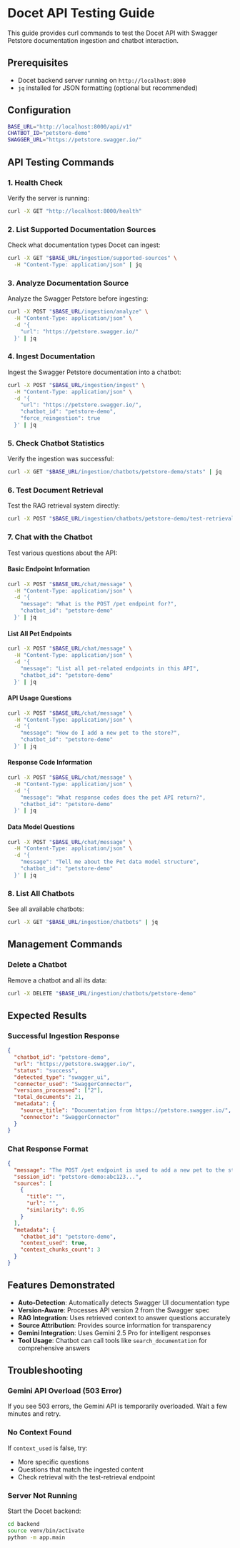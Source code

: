 # Docet API Testing Guide

This guide provides curl commands to test the Docet API with Swagger Petstore documentation ingestion and chatbot interaction.

## Prerequisites

- Docet backend server running on `http://localhost:8000`
- `jq` installed for JSON formatting (optional but recommended)

## Configuration

```bash
BASE_URL="http://localhost:8000/api/v1"
CHATBOT_ID="petstore-demo"
SWAGGER_URL="https://petstore.swagger.io/"
```

## API Testing Commands

### 1. Health Check

Verify the server is running:

```bash
curl -X GET "http://localhost:8000/health"
```

### 2. List Supported Documentation Sources

Check what documentation types Docet can ingest:

```bash
curl -X GET "$BASE_URL/ingestion/supported-sources" \
  -H "Content-Type: application/json" | jq
```

### 3. Analyze Documentation Source

Analyze the Swagger Petstore before ingesting:

```bash
curl -X POST "$BASE_URL/ingestion/analyze" \
  -H "Content-Type: application/json" \
  -d '{
    "url": "https://petstore.swagger.io/"
  }' | jq
```

### 4. Ingest Documentation

Ingest the Swagger Petstore documentation into a chatbot:

```bash
curl -X POST "$BASE_URL/ingestion/ingest" \
  -H "Content-Type: application/json" \
  -d '{
    "url": "https://petstore.swagger.io/",
    "chatbot_id": "petstore-demo",
    "force_reingestion": true
  }' | jq
```

### 5. Check Chatbot Statistics

Verify the ingestion was successful:

```bash
curl -X GET "$BASE_URL/ingestion/chatbots/petstore-demo/stats" | jq
```

### 6. Test Document Retrieval

Test the RAG retrieval system directly:

```bash
curl -X POST "$BASE_URL/ingestion/chatbots/petstore-demo/test-retrieval?query=pets" | jq
```

### 7. Chat with the Chatbot

Test various questions about the API:

#### Basic Endpoint Information

```bash
curl -X POST "$BASE_URL/chat/message" \
  -H "Content-Type: application/json" \
  -d '{
    "message": "What is the POST /pet endpoint for?",
    "chatbot_id": "petstore-demo"
  }' | jq
```

#### List All Pet Endpoints

```bash
curl -X POST "$BASE_URL/chat/message" \
  -H "Content-Type: application/json" \
  -d '{
    "message": "List all pet-related endpoints in this API",
    "chatbot_id": "petstore-demo"
  }' | jq
```

#### API Usage Questions

```bash
curl -X POST "$BASE_URL/chat/message" \
  -H "Content-Type: application/json" \
  -d '{
    "message": "How do I add a new pet to the store?",
    "chatbot_id": "petstore-demo"
  }' | jq
```

#### Response Code Information

```bash
curl -X POST "$BASE_URL/chat/message" \
  -H "Content-Type: application/json" \
  -d '{
    "message": "What response codes does the pet API return?",
    "chatbot_id": "petstore-demo"
  }' | jq
```

#### Data Model Questions

```bash
curl -X POST "$BASE_URL/chat/message" \
  -H "Content-Type: application/json" \
  -d '{
    "message": "Tell me about the Pet data model structure",
    "chatbot_id": "petstore-demo"
  }' | jq
```

### 8. List All Chatbots

See all available chatbots:

```bash
curl -X GET "$BASE_URL/ingestion/chatbots" | jq
```

## Management Commands

### Delete a Chatbot

Remove a chatbot and all its data:

```bash
curl -X DELETE "$BASE_URL/ingestion/chatbots/petstore-demo"
```

## Expected Results

### Successful Ingestion Response

```json
{
  "chatbot_id": "petstore-demo",
  "url": "https://petstore.swagger.io/",
  "status": "success",
  "detected_type": "swagger_ui",
  "connector_used": "SwaggerConnector",
  "versions_processed": ["2"],
  "total_documents": 21,
  "metadata": {
    "source_title": "Documentation from https://petstore.swagger.io/",
    "connector": "SwaggerConnector"
  }
}
```

### Chat Response Format

```json
{
  "message": "The POST /pet endpoint is used to add a new pet to the store...",
  "session_id": "petstore-demo:abc123...",
  "sources": [
    {
      "title": "",
      "url": "",
      "similarity": 0.95
    }
  ],
  "metadata": {
    "chatbot_id": "petstore-demo",
    "context_used": true,
    "context_chunks_count": 3
  }
}
```

## Features Demonstrated

- **Auto-Detection**: Automatically detects Swagger UI documentation type
- **Version-Aware**: Processes API version 2 from the Swagger spec
- **RAG Integration**: Uses retrieved context to answer questions accurately
- **Source Attribution**: Provides source information for transparency
- **Gemini Integration**: Uses Gemini 2.5 Pro for intelligent responses
- **Tool Usage**: Chatbot can call tools like `search_documentation` for comprehensive answers

## Troubleshooting

### Gemini API Overload (503 Error)

If you see 503 errors, the Gemini API is temporarily overloaded. Wait a few minutes and retry.

### No Context Found

If `context_used` is false, try:
- More specific questions
- Questions that match the ingested content
- Check retrieval with the test-retrieval endpoint

### Server Not Running

Start the Docet backend:

```bash
cd backend
source venv/bin/activate
python -m app.main
```